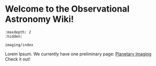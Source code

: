 # Welcome to the Observational Astronomy Wiki!

```{toctree}
:maxdepth: 2
:hidden:

imaging/index
```

Lorem Ipsum. We currently have one preliminary page: [Planetary Imaging](imaging/planetary_imaging) Check it out!
